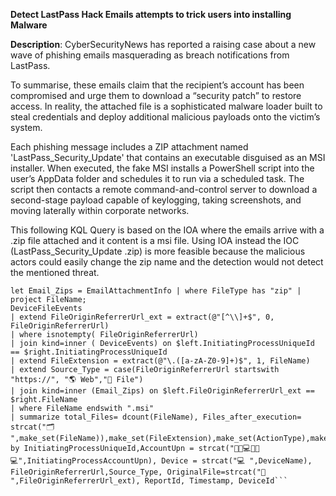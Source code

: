 **Detect LastPass Hack Emails attempts to trick users into installing Malware**

**Description**: CyberSecurityNews has reported a raising case about a new wave of phishing emails masquerading as breach notifications from LastPass.

To summarise, these emails claim that the recipient’s account has been compromised and urge them to download a “security patch” to restore access.
In reality, the attached file is a sophisticated malware loader built to steal credentials and deploy additional malicious payloads onto the victim’s system.

Each phishing message includes a ZIP attachment named 'LastPass_Security_Update' that contains an executable disguised as an MSI installer. When executed, the fake MSI installs a PowerShell script into the user’s AppData folder and schedules it to run via a scheduled task. The script then contacts a remote command-and-control server to download a second-stage payload capable of keylogging, taking screenshots, and moving laterally within corporate networks.

This following KQL Query is based on the IOA where the emails arrive with a .zip file attached and it content is a msi file. Using IOA instead the IOC (LastPass_Security_Update .zip) is more feasible because the malicious actors could easily change the zip name and the detection would not detect the mentioned threat.
```
let Email_Zips = EmailAttachmentInfo | where FileType has "zip" | project FileName;
DeviceFileEvents
| extend FileOriginReferrerUrl_ext = extract(@"[^\\]+$", 0, FileOriginReferrerUrl)
| where isnotempty( FileOriginReferrerUrl)
| join kind=inner ( DeviceEvents) on $left.InitiatingProcessUniqueId == $right.InitiatingProcessUniqueId
| extend FileExtension = extract(@"\.([a-zA-Z0-9]+)$", 1, FileName)
| extend Source_Type = case(FileOriginReferrerUrl startswith "https://", "🌎 Web","📂 File")
| join kind=inner (Email_Zips) on $left.FileOriginReferrerUrl_ext == $right.FileName
| where FileName endswith ".msi"
| summarize total_Files= dcount(FileName), Files_after_execution= strcat("🗂️ ",make_set(FileName)),make_set(FileExtension),make_set(ActionType),make_set(FolderPath),SHA256_Group=make_set(SHA2561) by InitiatingProcessUniqueId,AccountUpn = strcat("👩🏻💻🧑🏾💻",InitiatingProcessAccountUpn), Device = strcat("💻 ",DeviceName), FileOriginReferrerUrl,Source_Type, OriginalFile=strcat("🚩 ",FileOriginReferrerUrl_ext), ReportId, Timestamp, DeviceId```
